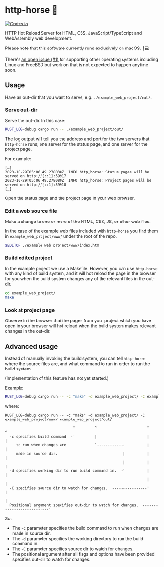 # http-horse 🐴

[![Crates.io](https://img.shields.io/crates/v/http-horse.svg)](https://crates.io/crates/http-horse)

HTTP Hot Reload Server for HTML, CSS, JavaScript/TypeScript and WebAssembly web development.

Please note that this software currently runs exclusively on macOS. 🍎💻

There's [an open issue (#1)](https://github.com/ctsrc/http-horse/issues/1) for supporting
other operating systems including Linux and FreeBSD but work on that is not expected
to happen anytime soon.

## Usage

Have an out-dir that you want to serve, e.g. `./example_web_project/out/`.

### Serve out-dir

Serve the out-dir. In this case:

```zsh
RUST_LOG=debug cargo run -- ./example_web_project/out/
```

The log output will tell you the address and port for the two servers that `http-horse` runs;
one server for the status page, and one server for the project page.

For example:

```text
[…]
2023-10-29T05:06:49.278038Z  INFO http_horse: Status pages will be served on http://[::1]:59917
2023-10-29T05:06:49.278089Z  INFO http_horse: Project pages will be served on http://[::1]:59918
[…]
```

Open the status page and the project page in your web browser.

### Edit a web source file

Make a change to one or more of the HTML, CSS, JS, or other web files.

In the case of the example web files included with `http-horse` you find them
in `example_web_project/www/` under the root of the repo.

```zsh
$EDITOR ./example_web_project/www/index.htm
```

### Build edited project

In the example project we use a Makefile. However, you can use `http-horse`
with any kind of build system, and it will hot reload the page in the browser for
you when the build system changes any of the relevant files in the out-dir.

```zsh
cd example_web_project/
make
```

### Look at project page

Observe in the browser that the pages from your project which you have open
in your browser will hot reload when the build system makes relevant changes
in the out-dir.

## Advanced usage

Instead of manually invoking the build system, you can tell `http-horse`
where the source files are, and what command to run in order to run the build system.

(Implementation of this feature has not yet started.)

Example:

```zsh
RUST_LOG=debug cargo run -- -c "make" -d example_web_project/ -C example_web_project/www/ example_web_project/out/
```

where:

```text
RUST_LOG=debug cargo run -- -c "make" -d example_web_project/ -C example_web_project/www/ example_web_project/out/

                               ^         ^                       ^                        ^
  -c specifies build command  -'         |                       |                        |
     to run when changes are             `------------.          |                        |
     made in source dir.                              |          |                        |
                                                      |          |                        |
  -d specifies working dir to run build command in.  -'          |                        |
                                                                 |                        |
  -C specifies source dir to watch for changes.  ----------------'                        |
                                                                                          |
  Positional argument specifies out-dir to watch for changes.  ---------------------------'
```

So:

* The `-c` parameter specifies the build command to run when changes are made in source dir.
* The `-d` parameter specifies the working directory to run the build command in.
* The `-C` parameter specifies source dir to watch for changes.
* The positional argument after all flags and options have been provided specifies out-dir to watch for changes.

